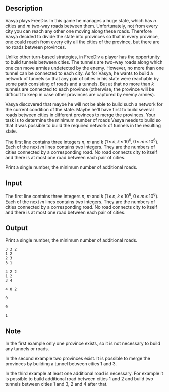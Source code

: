 ## Description

<div><p>Vasya plays FreeDiv. In this game he manages a huge state, which has <span class="tex-span"><i>n</i></span> cities and <span class="tex-span"><i>m</i></span> two-way roads between them. Unfortunately, not from every city you can reach any other one moving along these roads. Therefore Vasya decided to divide the state into provinces so that in every province, one could reach from every city all the cities of the province, but there are no roads between provinces. </p><p>Unlike other turn-based strategies, in FreeDiv a player has the opportunity to build tunnels between cities. The tunnels are two-way roads along which one can move armies undetected by the enemy. However, no more than one tunnel can be connected to each city. As for Vasya, he wants to build a network of tunnels so that any pair of cities in his state were reachable by some path consisting of roads and a tunnels. But at that no more than <span class="tex-span"><i>k</i></span> tunnels are connected to each province (otherwise, the province will be difficult to keep in case other provinces are captured by enemy armies).</p><p>Vasya discovered that maybe he will not be able to build such a network for the current condition of the state. Maybe he'll have first to build several roads between cities in different provinces to merge the provinces. Your task is to determine the minimum number of roads Vasya needs to build so that it was possible to build the required network of tunnels in the resulting state.</p></div><div class="input-specification"><p>The first line contains three integers <span class="tex-span"><i>n</i></span>, <span class="tex-span"><i>m</i></span> and <span class="tex-span"><i>k</i></span> (<span class="tex-span">1 ≤ <i>n</i>, <i>k</i> ≤ 10<sup class="upper-index">6</sup>, 0 ≤ <i>m</i> ≤ 10<sup class="upper-index">6</sup></span>). Each of the next <span class="tex-span"><i>m</i></span> lines contains two integers. They are the numbers of cities connected by a corresponding road. No road connects city to itself and there is at most one road between each pair of cities.</p></div><div class="output-specification"><p>Print a single number, the minimum number of additional roads.</p></div>

## Input

<p>The first line contains three integers <span class="tex-span"><i>n</i></span>, <span class="tex-span"><i>m</i></span> and <span class="tex-span"><i>k</i></span> (<span class="tex-span">1 ≤ <i>n</i>, <i>k</i> ≤ 10<sup class="upper-index">6</sup>, 0 ≤ <i>m</i> ≤ 10<sup class="upper-index">6</sup></span>). Each of the next <span class="tex-span"><i>m</i></span> lines contains two integers. They are the numbers of cities connected by a corresponding road. No road connects city to itself and there is at most one road between each pair of cities.</p>

## Output

<p>Print a single number, the minimum number of additional roads.</p>





```input1
3 3 2
1 2
2 3
3 1

```




```input2
4 2 2
1 2
3 4

```




```input3
4 0 2

```




```output1
0
```




```output2
0
```




```output3
1
```



## Note

<p>In the first example only one province exists, so it is not necessary to build any tunnels or roads.</p><p>In the second example two provinces exist. It is possible to merge the provinces by building a tunnel between cities 1 and 3.</p><p>In the third example at least one additional road is necessary. For example it is possible to build additional road between cities 1 and 2 and build two tunnels between cities 1 and 3, 2 and 4 after that.</p>
